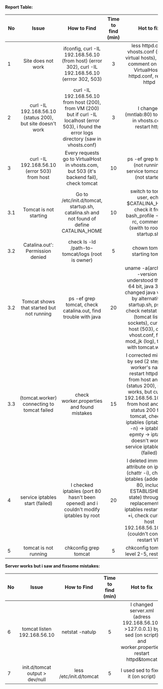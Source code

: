 **Report Table:**

No | Issue | How to Find | Time to find (min)| Hot to fix | Time to fix (min)
---| :---: | :---: | :---: | :---: | :---: |
1 | Site does not work | ifconfig, curl -IL 192.168.56.10 (from host) (error 302), curl -IL 192.168.56.10 (errror 302, 503)| 3  | less httpd.conf, vhosts.conf (saw 2 virtual hosts), i made comment on block VirtualHost in httpd.conf, restart httpd | 10
2 | curl -IL 192.168.56.10 (status 200), but site doesn't work | curl -IL 192.168.56.10 from host (200), from VM (200) but if curl -IL localhost (error 503), i found the error logs directory (saw in vhosts.conf) | 3| I changed (mntlab:80) to (*:80) in vhosts.conf, restart httpd | 15
3 | curl -IL 192.168.56.10 (error 503) from host | Every requests go to VirtualHost in vhosts.com, but 503 (it's backend fail), check tomcat | 10 | ps -ef  grep tomcat (not running), service tomcat start (not started)| 5
3.1 | Tomcat is not starting | Go to /etc/init.d/tomcat, startup.sh, catalina.sh and not found of define CATALINA_HOME | 10| switch to tomcat user, echo $CATALINA_HOME, check it from bash_profile -> bash rc, comment it, (swith to root and startup.sh) | 20
3.2 | Catalina.out': Permission denied | check ls -ld /path-to-tomcat/logs (root is owner) | 5 | chown tomcat, starting tomcat | 15
3.2 | Tomcat shows that started but not running | ps -ef grep tomcat, check catalina.out, find trouble with java | 20 | uname -a(arch), java -version (i understood that OS 64 bit, java 32bit), changed java version by alternatives, startup.sh, ps -ef, check netstat -natpl (tomcat listen sockets), curl from host (503), check vhost.conf, found mod_jk (log), trouble with tomcat.worker  | 60
3.3 | (tomcat.worker) connecting to tomcat failed | check worker.properties and found mistakes| 15| I corrected mistakes by sed (2 steps: ip, worker's name), restart httpd, curl from host and VM (status 200), server works, but curl -IL 192.168.56.10:8080 from host and i had status 200 from tomcat, checked iptables (iptables -L -n) -> iptables is epmty -> iptables doesn't work -> service iptables start (failed)| 30
4 | service iptables start (failed)| I checked iptables (port 80 hasn't been opened) and i couldn't modify iptables by root | 20 | I deleted immutable attribute on iptables (chattr -i), changed iptables (added input 80, include ESTABLISHED to state) through the replacement file, iptables restart,chattr +i, check curl from host 192.168.56.10:8080 (couldn't connect). restart VM | 50
5| tomcat is not running | chkconfig grep tomcat| 5| chkconfig tomcat on level 2-5, restart VM | 5

**Server works but i saw and fixsome mistakes:**

No | Issue | How to Find | Time to find (min)| Hot to fix | Time to fix (min)
---| :---: | :---: | :---: | :---: | :---: |
6 | tomcat listen 192.168.56.10|netstat -natulp|5|I changed server.xml (adress 192.168.56.10->127.0.0.1) by sed (on script) and worker.properties, restart httpd&tomcat| 15
7 | init.d/tomcat output > dev/null| less /etc/init.d/tomcat | 5| I used sed to fixed it (on script) | 20
